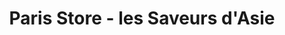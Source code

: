 ---
title: "Paris Store - les Saveurs d'Asie"
url: /saint-jean-de-vedas/paris-store-les-saveurs-dasie/
shop: supermarché
---